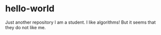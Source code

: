 # hello-world
Just another repository
I am a student. I like algorithms! But it seems that they do not like me.
